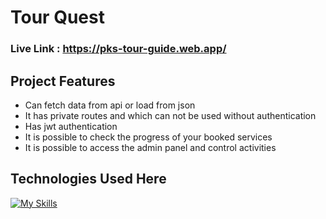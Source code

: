 # Tour Quest

### Live Link : https://pks-tour-guide.web.app/

## Project Features

- Can fetch data from api or load from json
- It has private routes and which can not be used without authentication
- Has jwt authentication
- It is possible to check the progress of your booked services
- It is possible to access the admin panel and control activities

## Technologies Used Here
[![My Skills](https://skillicons.dev/icons?i=html,css,react,tailwind,js,firebase)](https://skillicons.dev)
